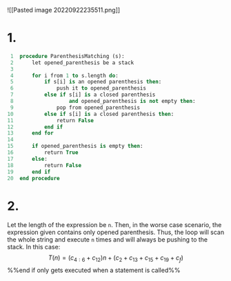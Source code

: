 ![[Pasted image 20220922235511.png]]

# 1.
```pascal
 1	procedure ParenthesisMatching (s):
 2		let opened_parenthesis be a stack
 3		
 4		for i from 1 to s.length do:
 5			if s[i] is an opened parenthesis then:
 6				push it to opened_parenthesis
 7			else if s[i] is a closed parenthesis 
 8					and opened_parenthesis is not empty then:
 9				pop from opened_parenthesis
10			else if s[i] is a closed parenthesis then:
11				return False
12			end if
13		end for
14		
15		if opened_parenthesis is empty then:
16			return True
17		else:
18			return False
19		end if
20	end procedure
```

# 2.
Let the length of the expression be `n`. Then, in the worse case scenario, the expression given contains only opened parenthesis. Thus, the loop will scan the whole string and execute `n` times and will always be pushing to the stack. In this case:
$$T(n) = (c_{4:6} + c_{12}) n + (c_2 + c_{13} + c_{15} + c_{19} + c_f)$$
%%end if only gets executed when a statement is called%%